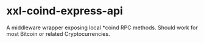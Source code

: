 # xxl-coind-express-api
A middleware wrapper exposing local *coind RPC methods. Should work for most Bitcoin or related Cryptocurrencies.
